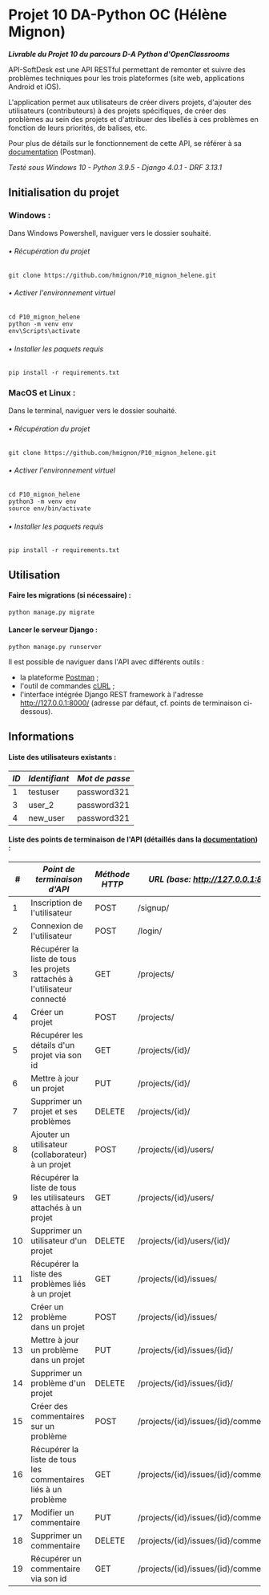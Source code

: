 # Projet 10 DA-Python OC (Hélène Mignon)

***Livrable du Projet 10 du parcours D-A Python d'OpenClassrooms***

API-SoftDesk est une API RESTful permettant de remonter et suivre des problèmes 
techniques pour les trois plateformes (site web, applications Android et iOS).

L'application permet aux utilisateurs de créer divers projets, 
d'ajouter des utilisateurs (contributeurs) à des projets spécifiques, 
de créer des problèmes au sein des projets et d'attribuer des libellés 
à ces problèmes en fonction de leurs priorités, de balises, etc.

Pour plus de détails sur le fonctionnement de cette API, se référer à sa 
[documentation](https://documenter.getpostman.com/view/19098124/UVe9SpoZ) (Postman).

_Testé sous Windows 10 - Python 3.9.5 - Django 4.0.1 - DRF 3.13.1_

## Initialisation du projet

### Windows :
Dans Windows Powershell, naviguer vers le dossier souhaité.
###### • Récupération du projet

```
git clone https://github.com/hmignon/P10_mignon_helene.git
```

###### • Activer l'environnement virtuel

```
cd P10_mignon_helene 
python -m venv env 
env\Scripts\activate
```

###### • Installer les paquets requis

```
pip install -r requirements.txt
```


### MacOS et Linux :
Dans le terminal, naviguer vers le dossier souhaité.
###### • Récupération du projet
```
git clone https://github.com/hmignon/P10_mignon_helene.git
```

###### • Activer l'environnement virtuel
```
cd P10_mignon_helene 
python3 -m venv env 
source env/bin/activate
```

###### • Installer les paquets requis
```
pip install -r requirements.txt
```

## Utilisation

#### Faire les migrations (si nécessaire) :

```
python manage.py migrate
```

#### Lancer le serveur Django :

```
python manage.py runserver
```

Il est possible de naviguer dans l'API avec différents outils :

- la plateforme [Postman](https://www.postman.com/) ;
- l'outil de commandes [cURL](https://curl.se) ;
- l'interface intégrée Django REST framework à l'adresse http://127.0.0.1:8000/ (adresse par défaut, cf. points de terminaison ci-dessous).

## Informations

#### Liste des utilisateurs existants :

| *ID* | *Identifiant* | *Mot de passe* |
|------|---------------|----------------|
| 1    | testuser      | password321    |
| 3    | user_2        | password321    |
| 4    | new_user      | password321    |


#### Liste des points de terminaison de l'API (détaillés dans la [documentation](https://documenter.getpostman.com/view/19098124/UVe9SpoZ)) :

| #   | *Point de terminaison d'API*                                              | *Méthode HTTP* | *URL (base: http://127.0.0.1:8000)*       |
|-----|---------------------------------------------------------------------------|----------------|-------------------------------------------|
| 1   | Inscription de l'utilisateur                                              | POST           | /signup/                                  |
| 2   | Connexion de l'utilisateur                                                | POST           | /login/                                   |
| 3   | Récupérer la liste de tous les projets rattachés à l'utilisateur connecté | GET            | /projects/                                |
| 4   | Créer un projet                                                           | POST           | /projects/                                |
| 5   | Récupérer les détails d'un projet via son id                              | GET            | /projects/{id}/                           |
| 6   | Mettre à jour un projet                                                   | PUT            | /projects/{id}/                           |
| 7   | Supprimer un projet et ses problèmes                                      | DELETE         | /projects/{id}/                           |
| 8   | Ajouter un utilisateur (collaborateur) à un projet                        | POST           | /projects/{id}/users/                     |
| 9   | Récupérer la liste de tous les utilisateurs attachés à un projet          | GET            | /projects/{id}/users/                     |
| 10  | Supprimer un utilisateur d'un projet                                      | DELETE         | /projects/{id}/users/{id}/                |
| 11  | Récupérer la liste des problèmes liés à un projet                         | GET            | /projects/{id}/issues/                    |
| 12  | Créer un problème dans un projet                                          | POST           | /projects/{id}/issues/                    |
| 13  | Mettre à jour un problème dans un projet                                  | PUT            | /projects/{id}/issues/{id}/               |
| 14  | Supprimer un problème d'un projet                                         | DELETE         | /projects/{id}/issues/{id}/               |
| 15  | Créer des commentaires sur un problème                                    | POST           | /projects/{id}/issues/{id}/comments/      |
| 16  | Récupérer la liste de tous les commentaires liés à un problème            | GET            | /projects/{id}/issues/{id}/comments/      |
| 17  | Modifier un commentaire                                                   | PUT            | /projects/{id}/issues/{id}/comments/{id}/ |
| 18  | Supprimer un commentaire                                                  | DELETE         | /projects/{id}/issues/{id}/comments/{id}/ |
| 19  | Récupérer un commentaire via son id                                       | GET            | /projects/{id}/issues/{id}/comments/{id}/ |